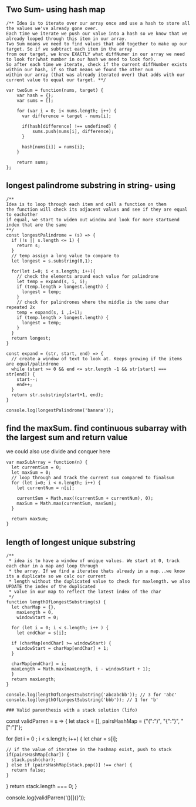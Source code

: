 ## Two Sum- using hash map
```
/** Idea is to iterate over our array once and use a hash to store all the values we've already gone over. 
Each time we iterate we push our value into a hash so we know that we already looped through this item in our array.
Two Sum means we need to find values that add together to make up our target. So if we subtract each item in the array 
from our target, we know EXACTLY what diffNumer in our array we need to look for(what number in our hash we need to look for).
So after each time we iterate, check if the current diffNumber exists within our hash, if so that means we found the other num
within our array (that was already iterated over) that adds with our current value to equal our target. **/

var twoSum = function(nums, target) {
    var hash = {};
    var sums = [];

    for (var i = 0; i< nums.length; i++) {
      var difference = target - nums[i];
      
      if(hash[difference] !== undefined) {
          sums.push(nums[i], difference);
      }
        
      hash[nums[i]] = nums[i];
    }
    
    return sums;
};

```

## longest palindrome substring in string- using 
```
/** 
Idea is to loop through each item and call a function on them
the function will check its adjacent values and see if they are equal to eachother
if equal, we start to widen out window and look for more start&end index that are the same
**/
const longestPalindrome = (s) => {
  if (!s || s.length <= 1) {
    return s;
  }
  // temp assign a long value to compare to
  let longest = s.substring(0,1);

  for(let i=0; i < s.length; i++){
    // check the elements around each value for palindrone
    let temp = expand(s, i, i);
    if (temp.length > longest.length) {
      longest = temp;
    }
    // check for palindrones where the middle is the same char repeated 2x
    temp = expand(s, i ,i+1);
    if (temp.length > longest.length) {
      longest = temp;
    }
  }
  return longest;
}

const expand = (str, start, end) => {
  // create a window of text to look at. Keeps growing if the items are equal/palindrone
  while (start >= 0 && end <= str.length -1 && str[start] === str[end]) {
    start--;
    end++;
  }
  return str.substring(start+1, end);
}

console.log(longestPalindrome('banana'));
```
## find the maxSum. find continuous subarray with the largest sum and return value
we could also use divide and conquer here
```
var maxSubArray = function(n) {
  let currentSum = 0;
  let maxSum = 0;
  // loop through and track the current sum compared to finalsum
  for (let i=0; i < n.length; i++) {
    let currentNum = n[i];

    currentSum = Math.max((currentSum + currentNum), 0);
    maxSum = Math.max(currentSum, maxSum);
  }

  return maxSum;
}
```

## length of longest unique substring
```
/**
 * idea is to have a window of unique values. We start at 0, track each char in a map and loop through
 * the array. If we find a iteratee thats already in a map...we know its a duplicate so we calc our current
 * length without the duplicated value to check for maxlength. we also UPDATE the index of the duplicated
 * value in our map to reflect the latest index of the char 
 */
function lengthOfLongestSubstring(s) {
  let charMap = {},
    maxLength = 0,
    windowStart = 0;
   
  for (let i = 0; i < s.length; i++ ) {
    let endChar = s[i];

  if (charMap[endChar] >= windowStart) {
    windowStart = charMap[endChar] + 1;
  }

  charMap[endChar] = i;
  maxLength = Math.max(maxLength, i - windowStart + 1);
  }
  return maxLength;
}

console.log(lengthOfLongestSubstring('abcabcbb')); // 3 for 'abc'
console.log(lengthOfLongestSubstring('bbb')); // 1 for 'b'

### Valid parenthesis with a stack solution (lifo)
```
const validParren = s => {
  let stack = [],
    pairsHashMap = {"(":")", "{":"}", "[":"]"};

  for (let i = 0 ; i < s.length; i++) {
    let char = s[i];

    // if the value of iteratee in the hashmap exist, push to stack
    if(pairsHashMap[char]) {
      stack.push(char);
    } else if (pairsHashMap[stack.pop()] !== char) {
      return false;
    }
  }
  return stack.length === 0;
}

console.log(validParren('()[]{}'));
```
